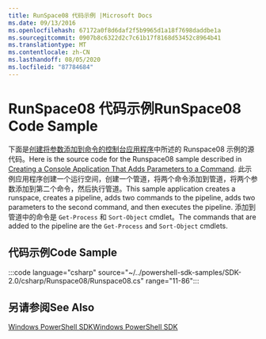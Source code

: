 ```yaml
---
title: RunSpace08 代码示例 |Microsoft Docs
ms.date: 09/13/2016
ms.openlocfilehash: 67172a0f8d6daf2f5b9965d1a18f7698daddbe1a
ms.sourcegitcommit: 0907b8c6322d2c7c61b17f8168d53452c8964b41
ms.translationtype: MT
ms.contentlocale: zh-CN
ms.lasthandoff: 08/05/2020
ms.locfileid: "87784684"
---
```

# <a name="runspace08-code-sample"></a><span data-ttu-id="77ade-102">RunSpace08 代码示例</span><span class="sxs-lookup"><span data-stu-id="77ade-102">RunSpace08 Code Sample</span></span>

<span data-ttu-id="77ade-103">下面是[创建将参数添加到命令的控制台应用程序](https://msdn.microsoft.com/848b2b46-60f1-4a86-b448-cfc7c0cccfba)中所述的 Runspace08 示例的源代码。</span><span class="sxs-lookup"><span data-stu-id="77ade-103">Here is the source code for the Runspace08 sample described in [Creating a Console Application That Adds Parameters to a Command](https://msdn.microsoft.com/848b2b46-60f1-4a86-b448-cfc7c0cccfba).</span></span>
<span data-ttu-id="77ade-104">此示例应用程序创建一个运行空间，创建一个管道，将两个命令添加到管道，将两个参数添加到第二个命令，然后执行管道。</span><span class="sxs-lookup"><span data-stu-id="77ade-104">This sample application creates a runspace, creates a pipeline, adds two commands to the pipeline, adds two parameters to the second command, and then executes the pipeline.</span></span> <span data-ttu-id="77ade-105">添加到管道中的命令是 `Get-Process` 和 `Sort-Object` cmdlet。</span><span class="sxs-lookup"><span data-stu-id="77ade-105">The commands that are added to the pipeline are the `Get-Process` and `Sort-Object` cmdlets.</span></span>

## <a name="code-sample"></a><span data-ttu-id="77ade-106">代码示例</span><span class="sxs-lookup"><span data-stu-id="77ade-106">Code Sample</span></span>

:::code language="csharp" source="~/../powershell-sdk-samples/SDK-2.0/csharp/Runspace08/Runspace08.cs" range="11-86":::

## <a name="see-also"></a><span data-ttu-id="77ade-107">另请参阅</span><span class="sxs-lookup"><span data-stu-id="77ade-107">See Also</span></span>

[<span data-ttu-id="77ade-108">Windows PowerShell SDK</span><span class="sxs-lookup"><span data-stu-id="77ade-108">Windows PowerShell SDK</span></span>](../windows-powershell-reference.md)
